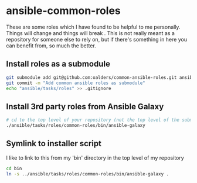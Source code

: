 # ansible-common-roles

These are some roles which I have found to be helpful to me personally.  Things
will change and things will break .  This is not really meant as a repository
for someone else to rely on, but if there's something in here you can benefit
from, so much the better.

## Install roles as a submodule

```bash
git submodule add git@github.com:oalders/common-ansible-roles.git ansible/tasks/roles/common-roles
git commit -m "Add common ansible roles as submodule"
echo "ansible/tasks/roles" >> .gitignore
```

## Install 3rd party roles from Ansible Galaxy

```bash
# cd to the top level of your repository (not the top level of the submodule)
./ansible/tasks/roles/common-roles/bin/ansible-galaxy
```

## Symlink to installer script

I like to link to this from my 'bin' directory in the top level of my repository
```bash
cd bin
ln -s ../ansible/tasks/roles/common-roles/bin/ansible-galaxy .
```
